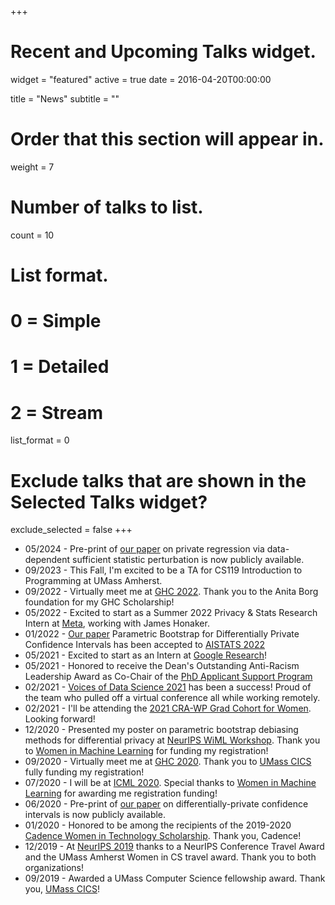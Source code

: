 +++
# Recent and Upcoming Talks widget.
widget = "featured"
active = true
date = 2016-04-20T00:00:00

title = "News"
subtitle = ""

# Order that this section will appear in.
weight = 7

# Number of talks to list.
count = 10

# List format.
#   0 = Simple
#   1 = Detailed
#   2 = Stream
list_format = 0

# Exclude talks that are shown in the Selected Talks widget?
exclude_selected = false
+++
* 05/2024 - Pre-print of [our paper](https://arxiv.org/pdf/2405.15002) on private regression via data-dependent sufficient statistic perturbation is now publicly available.
* 09/2023 - This Fall, I'm excited to be a TA for CS119 Introduction to Programming at UMass Amherst.
* 09/2022 - Virtually meet me at [GHC 2022](https://ghc.anitab.org/). Thank you to the Anita Borg foundation for my GHC Scholarship!
* 05/2022 - Excited to start as a Summer 2022 Privacy & Stats Research Intern at [Meta](https://about.facebook.com/meta/), working with James Honaker.
* 01/2022 - [Our paper](https://arxiv.org/abs/2006.07749) Parametric Bootstrap for Differentially Private Confidence Intervals has been accepted to [AISTATS 2022](http://aistats.org/aistats2022/)
* 05/2021 - Excited to start as an Intern at [Google Research](https://research.google/)!
* 05/2021 - Honored to receive the Dean's Outstanding Anti-Racism Leadership Award as Co-Chair of the [PhD Applicant Support Program](https://www.cics.umass.edu/admissions/phd-applicant-support-program#:~:text=The%20PhD%20Applicant%20Support%20Program,and%20for%20Equity%20(CARE).)
* 02/2021 - [Voices of Data Science 2021](https://groups.cs.umass.edu/voicesofds/) has been a success! Proud of the team who pulled off a virtual conference all while working remotely.  
* 02/2021 - I'll be attending the [2021 CRA-WP Grad Cohort for Women](https://cra.org/cra-wp/grad-cohort-for-women/). Looking forward!
* 12/2020 - Presented my poster on parametric bootstrap debiasing methods for differential privacy at [NeurIPS WiML Workshop](https://wimlworkshop.org/neurips2020/). Thank you to [Women in Machine Learning](https://wimlworkshop.org/) for funding my registration!
* 09/2020 - Virtually meet me at [GHC 2020](https://ghc.anitab.org/). Thank you to [UMass CICS](https://www.cics.umass.edu/) fully funding my registration!
* 07/2020 - I will be at [ICML 2020](https://icml.cc/virtual/2020). Special thanks to [Women in Machine Learning](https://wimlworkshop.org/) for awarding me registration funding!
* 06/2020 - Pre-print of [our paper](https://arxiv.org/abs/2006.07749) on differentially-private confidence intervals is now publicly available.
* 01/2020 - Honored to be among the recipients of the 2019-2020 [Cadence Women in Technology Scholarship](https://www.cadence.com/en_US/home/company/cadence-academic-network/women-in-tech-scholarship.html). Thank you, Cadence!
* 12/2019 - At [NeurIPS 2019](https://nips.cc/Conferences/2019) thanks to a NeurIPS Conference Travel Award and the UMass Amherst Women in CS travel award. Thank you to both organizations!
* 09/2019 - Awarded a UMass Computer Science fellowship award. Thank you, [UMass CICS](https://www.cics.umass.edu/)!
